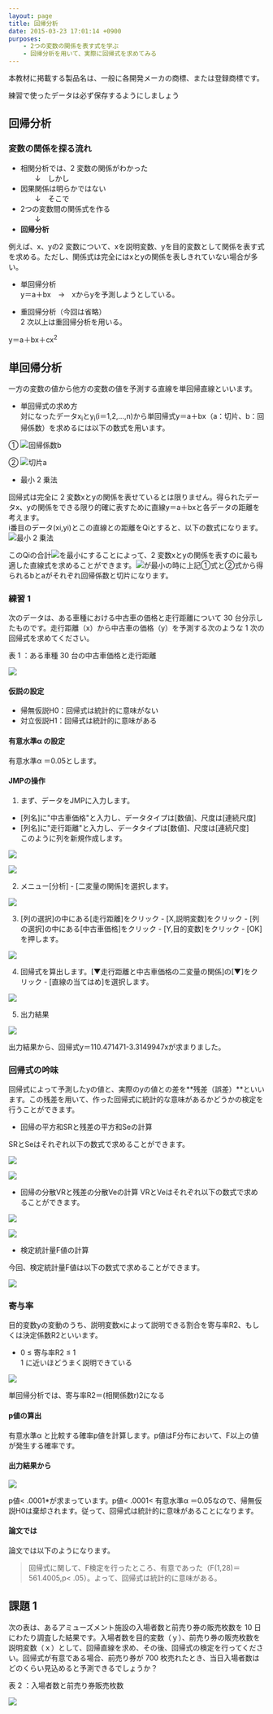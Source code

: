 ```yaml
---
layout: page
title: 回帰分析
date: 2015-03-23 17:01:14 +0900
purposes:
    - 2つの変数の関係を表す式を学ぶ
    - 回帰分析を用いて、実際に回帰式を求めてみる
---
```


本教材に掲載する製品名は、一般に各開発メーカの商標、または登録商標です。

練習で使ったデータは必ず保存するようにしましょう


回帰分析
--------------
### 変数の関係を探る流れ

* 相関分析では、2 変数の関係がわかった  
　　↓　しかし  
* 因果関係は明らかではない  
　　↓　そこで  
* 2つの変数間の関係式を作る  
　　↓  
* **回帰分析**

例えば、x、yの2 変数について、xを説明変数、yを目的変数として関係を表す式を求める。ただし、関係式は完全にはxとyの関係を表しきれていない場合が多い。

 - 単回帰分析  
 y＝a＋bx　→　xからyを予測しようとしている。  

 - 重回帰分析（今回は省略）  
 2 次以上は重回帰分析を用いる。  

 y＝a＋bx＋cx<sup>2</sup>


単回帰分析
--------------
一方の変数の値から他方の変数の値を予測する直線を単回帰直線といいます。

* 単回帰式の求め方  
対になったデータx<sub>i</sub>とy<sub>i</sub>(i＝1,2,…,n)から単回帰式y＝a＋bx（a：切片、b：回帰係数）を求めるには以下の数式を用います。  

 &#9312; ![回帰係数b](./pic/07_02b.png)  

 &#9313; ![切片a](./pic/07_03a.png)

* 最小 2 乗法

 回帰式は完全に 2 変数xとyの関係を表せているとは限りません。得られたデータx、yの関係をできる限り的確に表すために直線y＝a＋bxと各データの距離を考えます。  
 i番目のデータ(xi,yi)とこの直線との距離をQiとすると、以下の数式になります。  
 ![最小 2 乗法](./pic/07_04q.png)  

 このQiの合計![](./pic/07_05q.png)を最小にすることによって、2 変数xとyの関係を表すのに最も適した直線式を求めることができます。![](./pic/07_05q.png)が最小の時に上記①式と②式から得られるbとaがそれぞれ回帰係数と切片になります。

### 練習 1  
次のデータは、ある車種における中古車の価格と走行距離について 30 台分示したものです。走行距離（x）から中古車の価格（y）を予測する次のような 1 次の回帰式を求めてください。

表 1 ：ある車種 30 台の中古車価格と走行距離

![](./pic/07_06exQ.png)

#### 仮説の設定  
 * 帰無仮説H0：回帰式は統計的に意味がない
 * 対立仮説H1：回帰式は統計的に意味がある

#### 有意水準&alpha; の設定
有意水準&alpha; ＝0.05とします。

#### JMPの操作
1. まず、データをJMPに入力します。
 - [列名]に"中古車価格"と入力し、データタイプは[数値]、尺度は[連続尺度]
 - [列名]に"走行距離"と入力し、データタイプは[数値]、尺度は[連続尺度]  
このように列を新規作成します。  

![](./pic/07_07newline.bmp)  

![](./pic/07_08input.bmp)

2. メニュー[分析] - [二変量の関係]を選択します。

![](./pic/07_09analysis.bmp)  

3. [列の選択]の中にある[走行距離]をクリック - [X,説明変数]をクリック - [列の選択]の中にある[中古車価格]をクリック - [Y,目的変数]をクリック - [OK]を押します。

![](./pic/07_10analysis.bmp)

4. 回帰式を算出します。[▼走行距離と中古車価格の二変量の関係]の[▼]をクリック - [直線の当てはめ]を選択します。

![](./pic/07_11analysis.bmp)

5. 出力結果

![](./pic/07_12analysis.bmp)

出力結果から、回帰式y＝110.471471-3.3149947xが求まりました。

### 回帰式の吟味

回帰式によって予測したyの値と、実際のyの値との差を**残差（誤差）**といいます。この残差を用いて、作った回帰式に統計的な意味があるかどうかの検定を行うことができます。

* 回帰の平方和SRと残差の平方和Seの計算

SRとSeはそれぞれ以下の数式で求めることができます。

![](./pic/07_13sr.png)

![](./pic/07_14se.png)

* 回帰の分散VRと残差の分散Veの計算
VRとVeはそれぞれ以下の数式で求めることができます。

![](./pic/07_15vr.png)

![](./pic/07_16ve.png)

* 検定統計量F値の計算

今回、検定統計量F値は以下の数式で求めることができます。

![](./pic/07_17f.png)

### 寄与率
目的変数yの変動のうち、説明変数xによって説明できる割合を寄与率R2、もしくは決定係数R2といいます。

* 0 &le; 寄与率R2 &le; 1  
  1 に近いほどうまく説明できている  

![](./pic/07_18r.png)  

単回帰分析では、寄与率R2＝(相関係数r)2になる

#### p値の算出
有意水準&alpha; と比較する確率p値を計算します。p値はF分布において、F以上の値が発生する確率です。

#### 出力結果から

![](./pic/07_19analysis.bmp)

p値&lt; .0001*が求まっています。p値&lt; .0001&lt; 有意水準&alpha; ＝0.05なので、帰無仮説H0は棄却されます。従って、回帰式は統計的に意味があることになります。

#### 論文では
論文では以下のようになります。

> 回帰式に関して、F検定を行ったところ、有意であった（F(1,28)＝561.4005,p&lt; .05）。よって、回帰式は統計的に意味がある。

課題 1
--------------
次の表は、あるアミューズメント施設の入場者数と前売り券の販売枚数を 10 日にわたり調査した結果です。入場者数を目的変数（ｙ）、前売り券の販売枚数を説明変数（ｘ）として、回帰直線を求め、その後、回帰式の検定を行ってください。回帰式が有意である場合、前売り券が 700 枚売れたとき、当日入場者数はどのくらい見込めると予測できるでしょうか？

表 2 ：入場者数と前売り券販売枚数

![](./pic/07_20Q.png)
